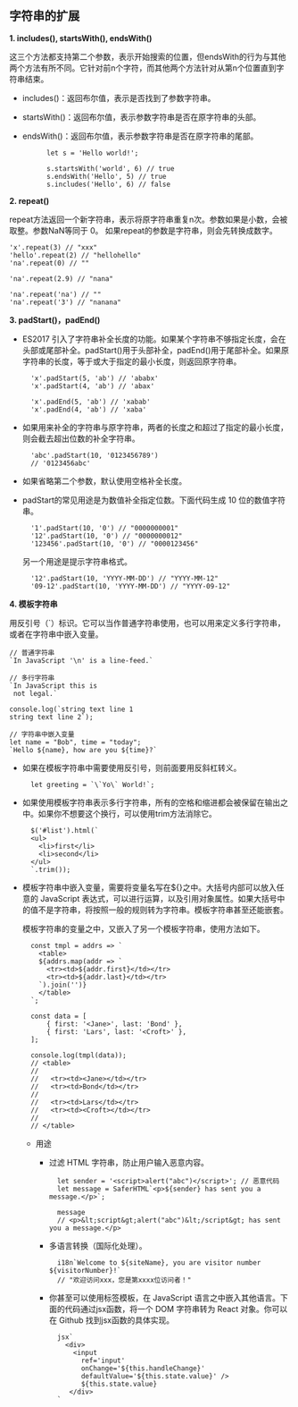 ## **字符串的扩展** ##

**1. includes(), startsWith(), endsWith()**

这三个方法都支持第二个参数，表示开始搜索的位置，但endsWith的行为与其他两个方法有所不同。它针对前n个字符，而其他两个方法针对从第n个位置直到字符串结束。

- includes()：返回布尔值，表示是否找到了参数字符串。
- startsWith()：返回布尔值，表示参数字符串是否在原字符串的头部。
- endsWith()：返回布尔值，表示参数字符串是否在原字符串的尾部。

			let s = 'Hello world!';
			
			s.startsWith('world', 6) // true
			s.endsWith('Hello', 5) // true
			s.includes('Hello', 6) // false

**2. repeat()**

repeat方法返回一个新字符串，表示将原字符串重复n次。参数如果是小数，会被取整。参数NaN等同于 0。
如果repeat的参数是字符串，则会先转换成数字。


	'x'.repeat(3) // "xxx"
	'hello'.repeat(2) // "hellohello"
	'na'.repeat(0) // ""

	'na'.repeat(2.9) // "nana"

	'na'.repeat('na') // ""
	'na'.repeat('3') // "nanana"

**3. padStart()，padEnd()**

- ES2017 引入了字符串补全长度的功能。如果某个字符串不够指定长度，会在头部或尾部补全。padStart()用于头部补全，padEnd()用于尾部补全。如果原字符串的长度，等于或大于指定的最小长度，则返回原字符串。
	
		'x'.padStart(5, 'ab') // 'ababx'
		'x'.padStart(4, 'ab') // 'abax'
		
		'x'.padEnd(5, 'ab') // 'xabab'
		'x'.padEnd(4, 'ab') // 'xaba'

- 如果用来补全的字符串与原字符串，两者的长度之和超过了指定的最小长度，则会截去超出位数的补全字符串。

		'abc'.padStart(10, '0123456789')
		// '0123456abc'

- 如果省略第二个参数，默认使用空格补全长度。

- padStart的常见用途是为数值补全指定位数。下面代码生成 10 位的数值字符串。

		'1'.padStart(10, '0') // "0000000001"
		'12'.padStart(10, '0') // "0000000012"
		'123456'.padStart(10, '0') // "0000123456"

	另一个用途是提示字符串格式。

		'12'.padStart(10, 'YYYY-MM-DD') // "YYYY-MM-12"
		'09-12'.padStart(10, 'YYYY-MM-DD') // "YYYY-09-12"


**4. 模板字符串**

用反引号（`）标识。它可以当作普通字符串使用，也可以用来定义多行字符串，或者在字符串中嵌入变量。

	// 普通字符串
	`In JavaScript '\n' is a line-feed.`
	
	// 多行字符串
	`In JavaScript this is
	 not legal.`
	
	console.log(`string text line 1
	string text line 2`);
	
	// 字符串中嵌入变量
	let name = "Bob", time = "today";
	`Hello ${name}, how are you ${time}?`

- 如果在模板字符串中需要使用反引号，则前面要用反斜杠转义。

		let greeting = `\`Yo\` World!`;

- 如果使用模板字符串表示多行字符串，所有的空格和缩进都会被保留在输出之中。如果你不想要这个换行，可以使用trim方法消除它。

		$('#list').html(`
		<ul>
		  <li>first</li>
		  <li>second</li>
		</ul>
		`.trim());

- 模板字符串中嵌入变量，需要将变量名写在${}之中。大括号内部可以放入任意的 JavaScript 表达式，可以进行运算，以及引用对象属性。如果大括号中的值不是字符串，将按照一般的规则转为字符串。模板字符串甚至还能嵌套。

	模板字符串的变量之中，又嵌入了另一个模板字符串，使用方法如下。

		const tmpl = addrs => `
		  <table>
		  ${addrs.map(addr => `
		    <tr><td>${addr.first}</td></tr>
		    <tr><td>${addr.last}</td></tr>
		  `).join('')}
		  </table>
		`;
		
		const data = [
		    { first: '<Jane>', last: 'Bond' },
		    { first: 'Lars', last: '<Croft>' },
		];
		
		console.log(tmpl(data));
		// <table>
		//
		//   <tr><td><Jane></td></tr>
		//   <tr><td>Bond</td></tr>
		//
		//   <tr><td>Lars</td></tr>
		//   <tr><td><Croft></td></tr>
		//
		// </table>

	- 用途
	
		- 过滤 HTML 字符串，防止用户输入恶意内容。 
		
				let sender = '<script>alert("abc")</script>'; // 恶意代码
				let message = SaferHTML`<p>${sender} has sent you a message.</p>`;
				
				message
				// <p>&lt;script&gt;alert("abc")&lt;/script&gt; has sent you a message.</p>

        - 多语言转换（国际化处理）。

				i18n`Welcome to ${siteName}, you are visitor number ${visitorNumber}!`
				// "欢迎访问xxx，您是第xxxx位访问者！"

		- 你甚至可以使用标签模板，在 JavaScript 语言之中嵌入其他语言。下面的代码通过jsx函数，将一个 DOM 字符串转为 React 对象。你可以在 Github 找到jsx函数的具体实现。
		
				jsx`
				  <div>
				    <input
				      ref='input'
				      onChange='${this.handleChange}'
				      defaultValue='${this.state.value}' />
				      ${this.state.value}
				   </div>
				`





